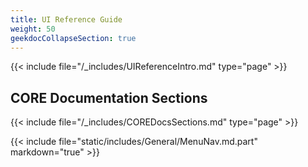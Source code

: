 ```yaml
---
title: UI Reference Guide
weight: 50
geekdocCollapseSection: true
---
```


{{< include file="/_includes/UIReferenceIntro.md" type="page" >}}

## CORE Documentation Sections

{{< include file="/_includes/COREDocsSections.md" type="page" >}}

{{< include file="static/includes/General/MenuNav.md.part" markdown="true" >}}
